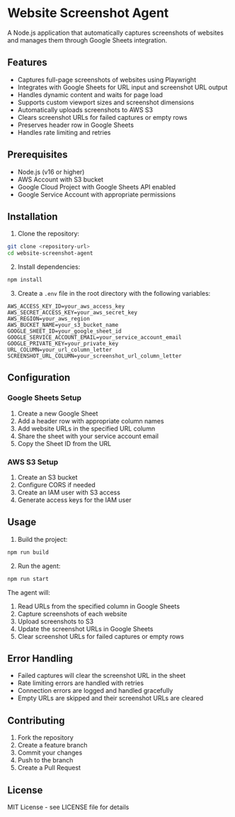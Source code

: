 # Website Screenshot Agent

A Node.js application that automatically captures screenshots of websites and manages them through Google Sheets integration.

## Features

- Captures full-page screenshots of websites using Playwright
- Integrates with Google Sheets for URL input and screenshot URL output
- Handles dynamic content and waits for page load
- Supports custom viewport sizes and screenshot dimensions
- Automatically uploads screenshots to AWS S3
- Clears screenshot URLs for failed captures or empty rows
- Preserves header row in Google Sheets
- Handles rate limiting and retries

## Prerequisites

- Node.js (v16 or higher)
- AWS Account with S3 bucket
- Google Cloud Project with Google Sheets API enabled
- Google Service Account with appropriate permissions

## Installation

1. Clone the repository:
```bash
git clone <repository-url>
cd website-screenshot-agent
```

2. Install dependencies:
```bash
npm install
```

3. Create a `.env` file in the root directory with the following variables:
```env
AWS_ACCESS_KEY_ID=your_aws_access_key
AWS_SECRET_ACCESS_KEY=your_aws_secret_key
AWS_REGION=your_aws_region
AWS_BUCKET_NAME=your_s3_bucket_name
GOOGLE_SHEET_ID=your_google_sheet_id
GOOGLE_SERVICE_ACCOUNT_EMAIL=your_service_account_email
GOOGLE_PRIVATE_KEY=your_private_key
URL_COLUMN=your_url_column_letter
SCREENSHOT_URL_COLUMN=your_screenshot_url_column_letter
```

## Configuration

### Google Sheets Setup

1. Create a new Google Sheet
2. Add a header row with appropriate column names
3. Add website URLs in the specified URL column
4. Share the sheet with your service account email
5. Copy the Sheet ID from the URL

### AWS S3 Setup

1. Create an S3 bucket
2. Configure CORS if needed
3. Create an IAM user with S3 access
4. Generate access keys for the IAM user

## Usage

1. Build the project:
```bash
npm run build
```

2. Run the agent:
```bash
npm run start
```

The agent will:
1. Read URLs from the specified column in Google Sheets
2. Capture screenshots of each website
3. Upload screenshots to S3
4. Update the screenshot URLs in Google Sheets
5. Clear screenshot URLs for failed captures or empty rows

## Error Handling

- Failed captures will clear the screenshot URL in the sheet
- Rate limiting errors are handled with retries
- Connection errors are logged and handled gracefully
- Empty URLs are skipped and their screenshot URLs are cleared

## Contributing

1. Fork the repository
2. Create a feature branch
3. Commit your changes
4. Push to the branch
5. Create a Pull Request

## License

MIT License - see LICENSE file for details 